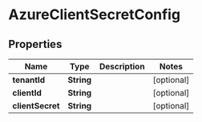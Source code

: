 

# AzureClientSecretConfig


## Properties

| Name | Type | Description | Notes |
|------------ | ------------- | ------------- | -------------|
|**tenantId** | **String** |  |  [optional] |
|**clientId** | **String** |  |  [optional] |
|**clientSecret** | **String** |  |  [optional] |



